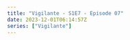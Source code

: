 ```yaml
---
title: "Vigilante - S1E7 - Episode 07"
date: 2023-12-01T06:14:57Z
series: ["Vigilante"]
---
```



<mux-player stream-type="on-demand"
  src="https://kp3d-my.sharepoint.com/personal/ryoo_kp3d_onmicrosoft_com/_layouts/15/download.aspx?share=EUTEK99DzvZDgkn1jvK_Nn4BMtSU99bTwP7_Y2ZzKd_tOQ" prefer-playback="mse" controls>
  </mux-player>
  
  
  <script src="https://cdn.jsdelivr.net/npm/@mux/mux-player"></script>
  
 <script type="application/ld+json">
 {
  "@context": "https://schema.org/",
  "@type": "VideoObject",
  "name": "Vigilante - S1E7 - Episode 07",
  "contentUrl": "https://stream.mux.com/MgE029XlGcEecsh6Nw9pf3ygInyi6KAMTWAKbEH01MK4o.m3u8",
  "thumbnailUrl": "https://www.themoviedb.org/t/p/original/daGuh4UzHFF8sSHrYHMw0mb2qBt.jpg?width=314&fit_mode=preserve&time=25",
  "uploadDate": "2023-12-01T06:14:57Z",
}

</script>